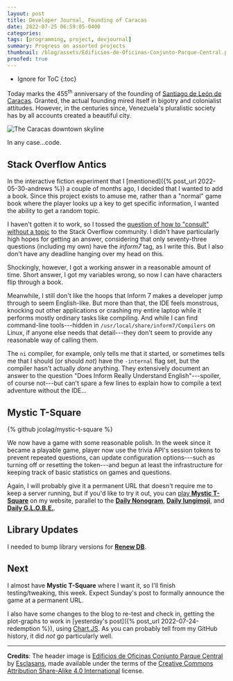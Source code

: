 ```yaml
---
layout: post
title: Developer Journal, Founding of Caracas
date: 2022-07-25 06:59:05-0400
categories:
tags: [programming, project, devjournal]
summary: Progress on assorted projects
thumbnail: /blog/assets/Edificios-de-Oficinas-Conjunto-Parque-Central.png
proofed: true
---
```


* Ignore for ToC
{:toc}

Today marks the 455<sup>th</sup> anniversary of the founding of [Santiago de León de Caracas](https://en.wikipedia.org/wiki/Caracas).  Granted, the actual founding mired itself in bigotry and colonialist attitudes.  However, in the centuries since, Venezuela's pluralistic society has by all accounts created a beautiful city.

![The Caracas downtown skyline](/blog/assets/Edificios-de-Oficinas-Conjunto-Parque-Central.png "Very shiny.")

In any case...code.

## Stack Overflow Antics

In the interactive fiction experiment that I [mentioned]({% post_url 2022-05-30-andrews %}) a couple of months ago, I decided that I wanted to add a book.  Since this project exists to amuse me, rather than a "normal" game book where the player looks up a key to get specific information, I wanted the ability to get a random topic.

I haven't gotten it to work, so I tossed the [question of how to "consult" without a topic](https://stackoverflow.com/questions/73029716/how-does-one-consult-a-book-on-a-random-topic-in-interactive-fiction) to the Stack Overflow community.  I didn't have particularly high hopes for getting an answer, considering that only seventy-three questions (including my own) have the *inform7* tag, as I write this.  But I also don't have any deadline hanging over my head on this.

Shockingly, however, I got a working answer in a reasonable amount of time.  Short answer, I got my variables wrong, so now I can have characters flip through a book.

Meanwhile, I still don't like the hoops that Inform 7 makes a developer jump through to seem English-like.  But more than that, the IDE feels monstrous, knocking out other applications or crashing my entire laptop while it performs mostly ordinary tasks like compiling.  And while I can find command-line tools---hidden in `/usr/local/share/inform7/Compilers` on Linux, if anyone else needs that detail---they don't seem to provide any reasonable way of calling them.

The `ni` compiler, for example, only tells me that it started, or sometimes tells me that I should (or should *not*) have the `-internal` flag set, but the compiler hasn't actually *done* anything.  They extensively document an answer to the question "Does Inform Really Understand English"---spoiler, of course not---but can't spare a few lines to explain how to compile a text adventure without the IDE...

## Mystic T-Square

{% github jcolag/mystic-t-square %}

We now have a game with some reasonable polish.  In the week since it became a playable game, player now use the trivia API's session tokens to prevent repeated questions, can update configuration options---such as turning off or resetting the token---and begun at least the infrastructure for keeping track of basic statistics on games and questions.

Again, I will probably give it a permanent URL that doesn't require me to keep a server running, but if you'd like to try it out, you can [play **Mystic T-Square**](https://john.colagioia.net/square/) on my website, parallel to the [**Daily Nonogram**](https://john.colagioia.net/nono/), [**Daily Iungimoji**](https://john.colagioia.net/iungimoji/), and [**Daily G.L.O.B.E.**](https://john.colagioia.net/globe/).

## Library Updates

I needed to bump library versions for [**Renew DB**](https://github.com/jcolag/RenewDB).

## Next

I almost have **Mystic T-Square** where I want it, so I'll finish testing/tweaking, this week.  Expect Sunday's post to formally announce the game at a permanent URL.

I also have some changes to the blog to re-test and check in, getting the plot-graphs to work in [yesterday's post]({% post_url 2022-07-24-redemption %}), using [Chart.JS](https://www.chartjs.org/).  As you can probably tell from my GitHub history, it did *not* go particularly well.

* * *

**Credits**:  The header image is [Edificios de Oficinas Conjunto Parque Central](https://commons.wikimedia.org/wiki/File:Edificios_de_Oficinas_Conjunto_Parque_Central_-.jpg) by [Esclasans](https://commons.wikimedia.org/w/index.php?title=User:Esclasans&action=edit&redlink=1), made available under the terms of the [Creative Commons Attribution Share-Alike 4.0 International](https://creativecommons.org/licenses/by-sa/4.0/deed.en) license.
